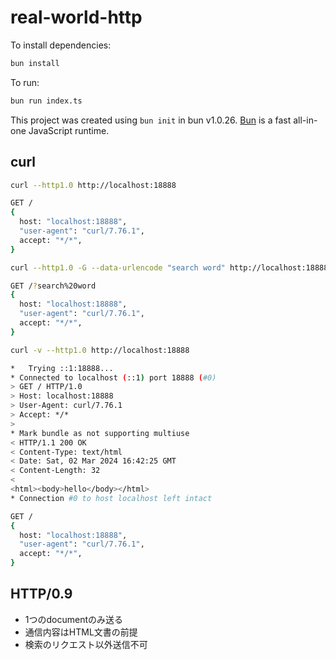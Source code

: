 # real-world-http

To install dependencies:

```bash
bun install
```

To run:

```bash
bun run index.ts
```

This project was created using `bun init` in bun v1.0.26. [Bun](https://bun.sh) is a fast all-in-one JavaScript runtime.

## curl

```bash
curl --http1.0 http://localhost:18888

GET /
{
  host: "localhost:18888",
  "user-agent": "curl/7.76.1",
  accept: "*/*",
}
```

``` bash
curl --http1.0 -G --data-urlencode "search word" http://localhost:18888

GET /?search%20word
{
  host: "localhost:18888",
  "user-agent": "curl/7.76.1",
  accept: "*/*",
}
```

```bash
curl -v --http1.0 http://localhost:18888

*   Trying ::1:18888...
* Connected to localhost (::1) port 18888 (#0)
> GET / HTTP/1.0
> Host: localhost:18888
> User-Agent: curl/7.76.1
> Accept: */*
>
* Mark bundle as not supporting multiuse
< HTTP/1.1 200 OK
< Content-Type: text/html
< Date: Sat, 02 Mar 2024 16:42:25 GMT
< Content-Length: 32
<
<html><body>hello</body></html>
* Connection #0 to host localhost left intact

GET /
{
  host: "localhost:18888",
  "user-agent": "curl/7.76.1",
  accept: "*/*",
}
```

## HTTP/0.9

- 1つのdocumentのみ送る
- 通信内容はHTML文書の前提
- 検索のリクエスト以外送信不可